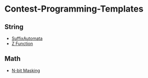 # Contest-Programming-Templates
## String
* [SuffixAutomata](https://github.com/SakibulMowla/Contest-Programming-Templates/blob/master/SuffixAutomata.cpp)
* [Z Function](https://github.com/SakibulMowla/Contest-Programming-Templates/blob/master/Z%20Function.cpp)
## Math
* [N-bit Masking](https://github.com/SakibulMowla/Contest-Programming-Templates/blob/master/n-bit%20masking.cpp)
